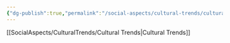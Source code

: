 ```yaml
---
{"dg-publish":true,"permalink":"/social-aspects/cultural-trends/cultural-trends-branches/sustainable-living-movements/"}
---
```


[[SocialAspects/CulturalTrends/Cultural Trends\|Cultural Trends]]
